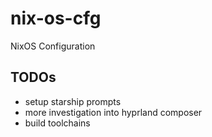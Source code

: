 # nix-os-cfg

NixOS Configuration

## TODOs

- setup starship prompts
- more investigation into hyprland composer
- build toolchains
